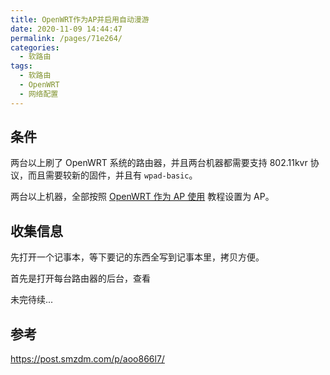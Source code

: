 ```yaml
---
title: OpenWRT作为AP并启用自动漫游
date: 2020-11-09 14:44:47
permalink: /pages/71e264/
categories:
  - 软路由
tags:
  - 软路由
  - OpenWRT
  - 网络配置
---
```


## 条件

两台以上刷了 OpenWRT 系统的路由器，并且两台机器都需要支持 802.11kvr 协议，而且需要较新的固件，并且有 `wpad-basic`。

两台以上机器，全部按照 [OpenWRT 作为 AP 使用](0020.OpenWRT作为AP使用.md) 教程设置为 AP。

## 收集信息

先打开一个记事本，等下要记的东西全写到记事本里，拷贝方便。

首先是打开每台路由器的后台，查看

未完待续...

##

## 参考

https://post.smzdm.com/p/aoo866l7/

